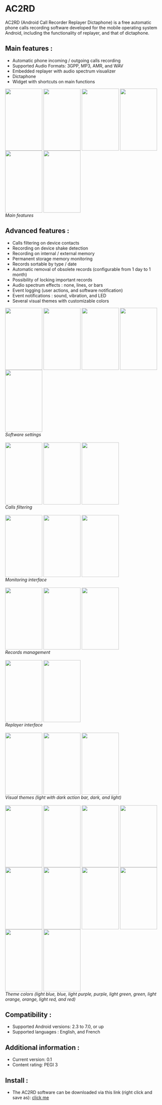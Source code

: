 # AC2RD

AC2RD (Android Call Recorder Replayer Dictaphone) is a free automatic phone calls recording software developed for the mobile operating system Android, including the functionality of replayer, and that of dictaphone.

## Main features :
- Automatic phone incoming / outgoing calls recording
- Supported Audio Formats: 3GPP, MP3, AMR, and WAV
- Embedded replayer with audio spectrum visualizer
- Dictaphone
- Widget with shortcuts on main functions

<a href="https://github.com/vassela/AC2RD/blob/master/screenshots/ac2rd_splashscreen.png"><img src="https://github.com/vassela/AC2RD/blob/master/screenshots/ac2rd_splashscreen.png" align="center" height="200" width="120" ></a>
<a href="https://github.com/vassela/AC2RD/blob/master/screenshots/ac2rd_terms_of_use.png"><img src="https://github.com/vassela/AC2RD/blob/master/screenshots/ac2rd_terms_of_use.png" align="center" height="200" width="120" ></a>
<a href="https://github.com/vassela/AC2RD/blob/master/screenshots/ac2rd_home.png"><img src="https://github.com/vassela/AC2RD/blob/master/screenshots/ac2rd_home.png" align="center" height="200" width="120" ></a>
<a href="https://github.com/vassela/AC2RD/blob/master/screenshots/ac2rd_home_slide_menu.png"><img src="https://github.com/vassela/AC2RD/blob/master/screenshots/ac2rd_home_slide_menu.png" align="center" height="200" width="120" ></a>
<a href="https://github.com/vassela/AC2RD/blob/master/screenshots/ac2rd_records.png"><img src="https://github.com/vassela/AC2RD/blob/master/screenshots/ac2rd_records.png" align="center" height="200" width="120" ></a>
<a href="https://github.com/vassela/AC2RD/blob/master/screenshots/ac2rd_replayer_lines.png"><img src="https://github.com/vassela/AC2RD/blob/master/screenshots/ac2rd_replayer_lines.png" align="center" height="200" width="120" ></a>
</br>
<i>Main features</i>

## Advanced features :
- Calls filtering on device contacts
- Recording on device shake detection
- Recording on internal / external memory
- Permanent storage memory monitoring
- Records sortable by type / date
- Automatic removal of obsolete records (configurable from 1 day to 1 month)
- Possibility of locking important records
- Audio spectrum effects : none, lines, or bars
- Event logging (user actions, and software notification)
- Event notifications : sound, vibration, and LED
- Several visual themes with customizable colors

<a href="https://github.com/vassela/AC2RD/blob/master/screenshots/ac2rd_preferences_1.png"><img src="https://github.com/vassela/AC2RD/blob/master/screenshots/ac2rd_preferences_1.png" align="center" height="200" width="120" ></a>
<a href="https://github.com/vassela/AC2RD/blob/master/screenshots/ac2rd_preferences_2.png"><img src="https://github.com/vassela/AC2RD/blob/master/screenshots/ac2rd_preferences_2.png" align="center" height="200" width="120" ></a>
<a href="https://github.com/vassela/AC2RD/blob/master/screenshots/ac2rd_preferences_3.png"><img src="https://github.com/vassela/AC2RD/blob/master/screenshots/ac2rd_preferences_3.png" align="center" height="200" width="120" ></a>
<a href="https://github.com/vassela/AC2RD/blob/master/screenshots/ac2rd_preferences_4.png"><img src="https://github.com/vassela/AC2RD/blob/master/screenshots/ac2rd_preferences_4.png" align="center" height="200" width="120" ></a>
<a href="https://github.com/vassela/AC2RD/blob/master/screenshots/ac2rd_preferences_5.png"><img src="https://github.com/vassela/AC2RD/blob/master/screenshots/ac2rd_preferences_5.png" align="center" height="200" width="120" ></a>
</br>
<i>Software settings</i>
</br></br>
<a href="https://github.com/vassela/AC2RD/blob/master/screenshots/ac2rd_call_filters.png"><img src="https://github.com/vassela/AC2RD/blob/master/screenshots/ac2rd_call_filters.png" align="center" height="200" width="120" ></a>
<a href="https://github.com/vassela/AC2RD/blob/master/screenshots/ac2rd_call_filters_actions.png"><img src="https://github.com/vassela/AC2RD/blob/master/screenshots/ac2rd_call_filters_actions.png" align="center" height="200" width="120" ></a>
<a href="https://github.com/vassela/AC2RD/blob/master/screenshots/ac2rd_call_filters_info.png"><img src="https://github.com/vassela/AC2RD/blob/master/screenshots/ac2rd_call_filters_info.png" align="center" height="200" width="120" ></a>
</br>
<i>Calls filtering</i>
</br></br>
<a href="https://github.com/vassela/AC2RD/blob/master/screenshots/ac2rd_home_recorder_on.png"><img src="https://github.com/vassela/AC2RD/blob/master/screenshots/ac2rd_home_recorder_on.png" align="center" height="200" width="120" ></a>
<a href="https://github.com/vassela/AC2RD/blob/master/screenshots/ac2rd_home_recording_phone.png"><img src="https://github.com/vassela/AC2RD/blob/master/screenshots/ac2rd_home_recording_phone.png" align="center" height="200" width="120" ></a>
<a href="https://github.com/vassela/AC2RD/blob/master/screenshots/ac2rd_home_recording_dictaphone.png"><img src="https://github.com/vassela/AC2RD/blob/master/screenshots/ac2rd_home_recording_dictaphone.png" align="center" height="200" width="120" ></a>
</br>
<i>Monitoring interface</i>
</br></br>
<a href="https://github.com/vassela/AC2RD/blob/master/screenshots/ac2rd_records.png"><img src="https://github.com/vassela/AC2RD/blob/master/screenshots/ac2rd_records.png" align="center" height="200" width="120" ></a>
<a href="https://github.com/vassela/AC2RD/blob/master/screenshots/ac2rd_records_actions.png"><img src="https://github.com/vassela/AC2RD/blob/master/screenshots/ac2rd_records_actions.png" align="center" height="200" width="120" ></a>
<a href="https://github.com/vassela/AC2RD/blob/master/screenshots/ac2rd_records_info.png"><img src="https://github.com/vassela/AC2RD/blob/master/screenshots/ac2rd_records_info.png" align="center" height="200" width="120" ></a>
</br>
<i>Records management</i>
</br></br>
<a href="https://github.com/vassela/AC2RD/blob/master/screenshots/ac2rd_replayer_lines.png"><img src="https://github.com/vassela/AC2RD/blob/master/screenshots/ac2rd_replayer_lines.png" align="center" height="200" width="120" ></a>
<a href="https://github.com/vassela/AC2RD/blob/master/screenshots/ac2rd_replayer_bars.png"><img src="https://github.com/vassela/AC2RD/blob/master/screenshots/ac2rd_replayer_bars.png" align="center" height="200" width="120" ></a>
</br>
<i>Replayer interface</i>
</br></br>
<a href="https://github.com/vassela/AC2RD/blob/master/screenshots/ac2rd_theme_light_with_dark_action_bar.png"><img src="https://github.com/vassela/AC2RD/blob/master/screenshots/ac2rd_theme_light_with_dark_action_bar.png" align="center" height="200" width="120" ></a>
<a href="https://github.com/vassela/AC2RD/blob/master/screenshots/ac2rd_theme_dark.png"><img src="https://github.com/vassela/AC2RD/blob/master/screenshots/ac2rd_theme_dark.png" align="center" height="200" width="120" ></a>
<a href="https://github.com/vassela/AC2RD/blob/master/screenshots/ac2rd_theme_light.png"><img src="https://github.com/vassela/AC2RD/blob/master/screenshots/ac2rd_theme_light.png" align="center" height="200" width="120" ></a>
</br>
<i>Visual themes (light with dark action bar, dark, and light)</i>
</br></br>
<a href="https://github.com/vassela/AC2RD/blob/master/screenshots/ac2rd_theme_light_blue.png"><img src="https://github.com/vassela/AC2RD/blob/master/screenshots/ac2rd_theme_light_blue.png" align="center" height="200" width="120" ></a>
<a href="https://github.com/vassela/AC2RD/blob/master/screenshots/ac2rd_theme_blue.png"><img src="https://github.com/vassela/AC2RD/blob/master/screenshots/ac2rd_theme_blue.png" align="center" height="200" width="120" ></a>
<a href="https://github.com/vassela/AC2RD/blob/master/screenshots/ac2rd_theme_light_purple.png"><img src="https://github.com/vassela/AC2RD/blob/master/screenshots/ac2rd_theme_light_purple.png" align="center" height="200" width="120" ></a>
<a href="https://github.com/vassela/AC2RD/blob/master/screenshots/ac2rd_theme_purple.png"><img src="https://github.com/vassela/AC2RD/blob/master/screenshots/ac2rd_theme_purple.png" align="center" height="200" width="120" ></a>
<a href="https://github.com/vassela/AC2RD/blob/master/screenshots/ac2rd_theme_light_green.png"><img src="https://github.com/vassela/AC2RD/blob/master/screenshots/ac2rd_theme_light_green.png" align="center" height="200" width="120" ></a>
<a href="https://github.com/vassela/AC2RD/blob/master/screenshots/ac2rd_theme_green.png"><img src="https://github.com/vassela/AC2RD/blob/master/screenshots/ac2rd_theme_green.png" align="center" height="200" width="120" ></a>
<a href="https://github.com/vassela/AC2RD/blob/master/screenshots/ac2rd_theme_light_orange.png"><img src="https://github.com/vassela/AC2RD/blob/master/screenshots/ac2rd_theme_light_orange.png" align="center" height="200" width="120" ></a>
<a href="https://github.com/vassela/AC2RD/blob/master/screenshots/ac2rd_theme_orange.png"><img src="https://github.com/vassela/AC2RD/blob/master/screenshots/ac2rd_theme_orange.png" align="center" height="200" width="120" ></a>
<a href="https://github.com/vassela/AC2RD/blob/master/screenshots/ac2rd_theme_light_red.png"><img src="https://github.com/vassela/AC2RD/blob/master/screenshots/ac2rd_theme_light_red.png" align="center" height="200" width="120" ></a>
<a href="https://github.com/vassela/AC2RD/blob/master/screenshots/ac2rd_theme_red.png"><img src="https://github.com/vassela/AC2RD/blob/master/screenshots/ac2rd_theme_red.png" align="center" height="200" width="120" ></a>
</br>
<i>Theme colors (light blue, blue, light purple, purple, light green, green, light orange, orange, light red, and red)</i>

## Compatibility :
- Supported Android versions: 2.3 to 7.0, or up
- Supported languages : English, and French

## Additional information :
- Current version: 0.1
- Content rating: PEGI 3

## Install :
- The AC2RD software can be downloaded via this link (right click and save as): <a href="https://github.com/vassela/AC2RD/blob/master/bin/ACRRD.apk" target="_blank" download="ACRRD.apk">click me</a>
